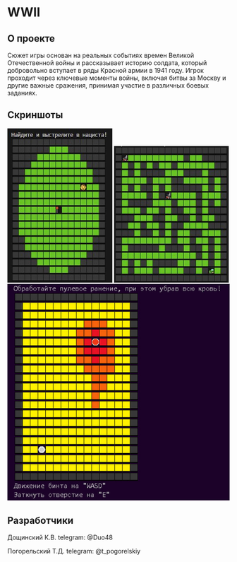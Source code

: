 # WWII

## О проекте

Сюжет игры основан на реальных событиях времен Великой Отечественной войны и рассказывает историю солдата, который добровольно вступает в ряды Красной армии в 1941 году. Игрок проходит через ключевые моменты войны, включая битвы за Москву и другие важные сражения, принимая участие в различных боевых заданиях. 

## Скриншоты

![](screenshots/sniper.png)
![](screenshots/tank.png)
![](screenshots/wound.png)

## Разработчики

Дощинский К.В.
telegram: @Duo48

Погорельский Т.Д.
telegram: @t_pogorelskiy